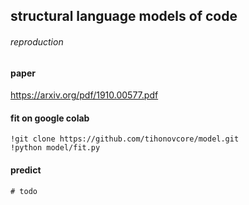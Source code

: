 ## structural language models of code 
###### reproduction

#### paper
https://arxiv.org/pdf/1910.00577.pdf

#### fit on google colab
```
!git clone https://github.com/tihonovcore/model.git
!python model/fit.py
```

#### predict
```
# todo
```
